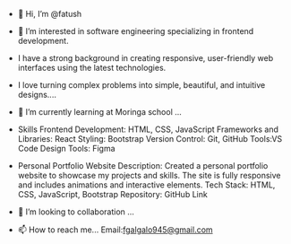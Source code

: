 - 👋 Hi, I’m @fatush
- 👀 I’m interested in software engineering specializing in frontend development.
- I have a strong background in creating responsive, user-friendly web interfaces using the latest technologies.
- I love turning complex problems into simple, beautiful, and intuitive designs....
- 🌱 I’m currently learning at Moringa school ...
  
- Skills
Frontend Development: HTML, CSS, JavaScript
Frameworks and Libraries: React
Styling: Bootstrap
Version Control: Git, GitHub
Tools:VS Code
Design Tools: Figma

- Personal Portfolio Website
Description: Created a personal portfolio website to showcase my projects and skills.
The site is fully responsive and includes animations and interactive elements.
Tech Stack: HTML, CSS, JavaScript, Bootstrap
Repository: GitHub Link

- 💞️ I’m looking to collaboration  ...
- 📫 How to reach me...
  Email:fgalgalo945@gmail.com
  

<!---
fatush254/fatush254 is a ✨ special ✨ repository because its `README.md` (this file) appears on your GitHub profile.
You can click the Preview link to take a look at your changes.
--->
